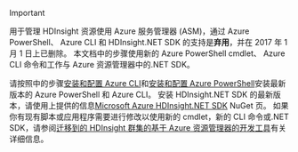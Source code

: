 > [!IMPORTANT]
> 用于管理 HDInsight 资源使用 Azure 服务管理器 (ASM)，通过 Azure PowerShell、 Azure CLI 和 HDInsight.NET SDK 的支持是**弃用**，并在 2017 年 1 月 1 日上已删除。 本文档中的步骤使用新的 Azure PowerShell cmdlet、 Azure CLI 命令和工作与 Azure 资源管理器中的.NET SDK。
> 
> 请按照中的步骤[安装和配置 Azure CLI](../articles/cli-install-nodejs.md)和[安装和配置 Azure PowerShell](/powershell/azureps-cmdlets-docs)安装最新版本的 Azure PowerShell 和 Azure CLI。 安装 HDInsight.NET SDK 的最新版本，请使用上提供的信息[Microsoft Azure HDInsight.NET SDK](https://www.nuget.org/packages/Microsoft.WindowsAzure.Management.HDInsight/) NuGet 页。 如果你有现有脚本或应用程序需要进行修改以使用新的 cmdlet，新的 CLI 命令或.NET SDK，请参阅[迁移到的 HDInsight 群集的基于 Azure 资源管理器的开发工具](../articles/hdinsight/hdinsight-hadoop-development-using-azure-resource-manager.md)有关详细信息。
> 
> 

